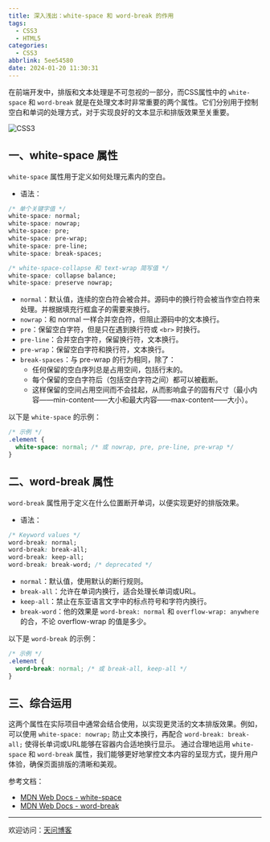 ```yaml
---
title: 深入浅出：white-space 和 word-break 的作用
tags:
  - CSS3
  - HTML5
categories:
  - CSS3
abbrlink: 5ee54580
date: 2024-01-20 11:30:31
---
```


在前端开发中，排版和文本处理是不可忽视的一部分，而CSS属性中的 `white-space` 和 `word-break` 就是在处理文本时非常重要的两个属性。它们分别用于控制空白和单词的处理方式，对于实现良好的文本显示和排版效果至关重要。

![CSS3](https://tiven.cn/static/img/css-01-fDhKkCf2.jpg)

[//]: # (<!-- more -->)

## 一、white-space 属性

`white-space` 属性用于定义如何处理元素内的空白。

* 语法：

```css
/* 单个关键字值 */
white-space: normal;
white-space: nowrap;
white-space: pre;
white-space: pre-wrap;
white-space: pre-line;
white-space: break-spaces;

/* white-space-collapse 和 text-wrap 简写值 */
white-space: collapse balance;
white-space: preserve nowrap;
```

- `normal`：默认值，连续的空白符会被合并。源码中的换行符会被当作空白符来处理。并根据填充行框盒子的需要来换行。
- `nowrap`：和 normal 一样合并空白符，但阻止源码中的文本换行。
- `pre`：保留空白字符，但是只在遇到换行符或 `<br>` 时换行。
- `pre-line`：合并空白字符，保留换行符，文本换行。
- `pre-wrap`：保留空白字符和换行符，文本换行。
- `break-spaces`：与 pre-wrap 的行为相同，除了：
  - 任何保留的空白序列总是占用空间，包括行末的。
  - 每个保留的空白字符后（包括空白字符之间）都可以被截断。
  - 这样保留的空间占用空间而不会挂起，从而影响盒子的固有尺寸（最小内容——min-content——大小和最大内容——max-content——大小）。

以下是 `white-space` 的示例：

```css
/* 示例 */
.element {
  white-space: normal; /* 或 nowrap, pre, pre-line, pre-wrap */
}
```

## 二、word-break 属性

`word-break` 属性用于定义在什么位置断开单词，以便实现更好的排版效果。

* 语法：

```css
/* Keyword values */
word-break: normal;
word-break: break-all;
word-break: keep-all;
word-break: break-word; /* deprecated */
```

- `normal`：默认值，使用默认的断行规则。
- `break-all`：允许在单词内换行，适合处理长单词或URL。
- `keep-all`：禁止在东亚语言文字中的标点符号和字符内换行。
- `break-word`：他的效果是 `word-break: normal` 和 `overflow-wrap: anywhere` 的合，不论 overflow-wrap 的值是多少。

以下是 `word-break` 的示例：

```css
/* 示例 */
.element {
  word-break: normal; /* 或 break-all, keep-all */
}
```

## 三、综合运用

这两个属性在实际项目中通常会结合使用，以实现更灵活的文本排版效果。例如，可以使用 `white-space: nowrap;` 防止文本换行，再配合 `word-break: break-all;` 使得长单词或URL能够在容器内合适地换行显示。
通过合理地运用 `white-space` 和 `word-break` 属性，我们能够更好地掌控文本内容的呈现方式，提升用户体验，确保页面排版的清晰和美观。

参考文档：
- [MDN Web Docs - white-space](https://developer.mozilla.org/zh-CN/docs/Web/CSS/white-space)
- [MDN Web Docs - word-break](https://developer.mozilla.org/zh-CN/docs/Web/CSS/word-break)

---

欢迎访问：[天问博客](https://tiven.cn/p/5ee54580/ "天问博客-专注于大前端技术")


